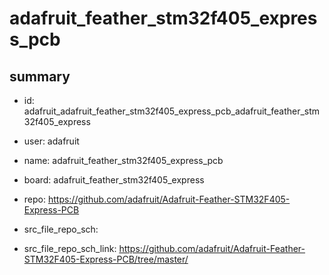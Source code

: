 # adafruit_feather_stm32f405_express_pcb
 
## summary 
* id: adafruit_adafruit_feather_stm32f405_express_pcb_adafruit_feather_stm32f405_express
* user: adafruit
* name: adafruit_feather_stm32f405_express_pcb
* board: adafruit_feather_stm32f405_express
* repo: https://github.com/adafruit/Adafruit-Feather-STM32F405-Express-PCB



* src_file_repo_sch: 
* src_file_repo_sch_link: https://github.com/adafruit/Adafruit-Feather-STM32F405-Express-PCB/tree/master/





